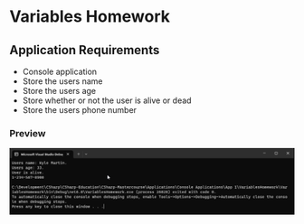 # Variables Homework

## Application Requirements

- Console application
- Store the users name
- Store the users age
- Store whether or not the user is alive or dead
- Store the users phone number

### Preview
![app-output.png](https://raw.githubusercontent.com/Thesnowmanndev/CSharp-Education/variables-homework/CSharp-Mastercourse/Applications/Console%20Applications/App%201/app-output.png)